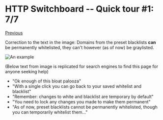 # HTTP Switchboard -- Quick tour #1: 7/7

[Previous](Quick-tour-%231%3A-6-of-7)

Correction to the text in the image: Domains from the preset blacklists **can** be permanently whitelisted, they can't however (as of now) be graylisted.

![An example](https://raw.github.com/gorhill/httpswitchboard/master/doc/img/quicktour-001-g.jpg)

(Below text from image is replicated for search engines to find this page for anyone seeking help)
- "Ok enough of this bloat palooza"
- "With a single click you can go back to your saved whitelist and blacklist"
- "Remember: changes to white and blacklist are temporary by default"
- "You need to lock any changes you made to make them permanent"
- "As of now, preset blacklists cannot be permanently whitelisted, though you can temporarily whitelist them..."